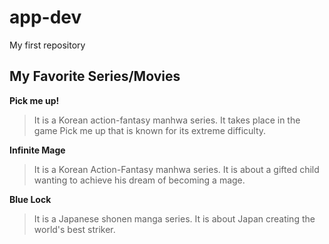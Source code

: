 # app-dev
My first repository

## My Favorite Series/Movies
**Pick me up!**
> It is a Korean action-fantasy manhwa series.
> It takes place in the game Pick me up that is known for its extreme difficulty.

**Infinite Mage**
> It is a Korean Action-Fantasy manhwa series.
> It is about a gifted child wanting to achieve his dream of becoming a mage.

**Blue Lock**
>It is a Japanese shonen manga series.
>It is about Japan creating the world's best striker.
